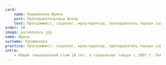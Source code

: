 ```yaml
---
card:
    name: Парамонова Ирина
    post: Преподавательница Школы
    text: Программист, социолог, мультиденсер, преподаватель парных социальных танцев.
order: 50
image: paramonova.jpg
name: Ирина
surname: Парамонова
practice: Программист, социолог, мультиденсер, преподаватель парных социальных танцев
intro:
    - Общий танцевальный стаж 18 лет, в социальных танцах с 2007 г. Победительница «Танцевального марафона» — первого конкурса по всем социальным танцам одновременно. Любит оптимизировать и совершенствовать любые жизненные процессы. Вместе с коллегами разрабатывает методику улучшения качества и ускорения обучения парным социальным танцам, используя принципы моделирования и системного мышления.
---
```

